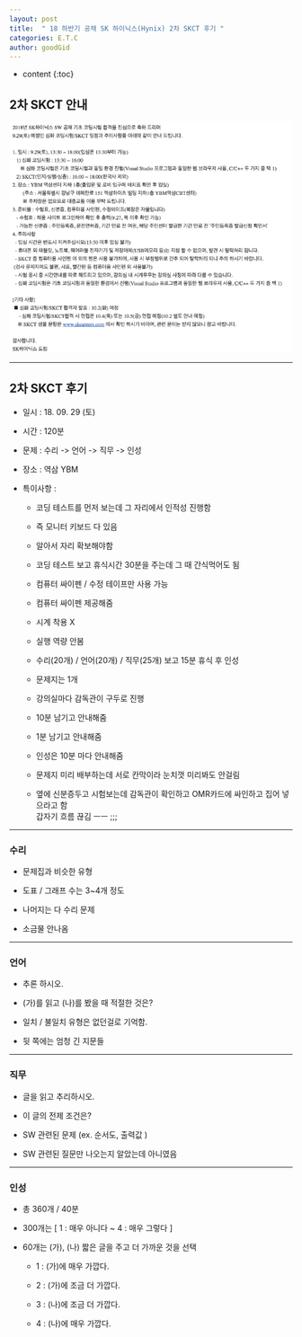 ```yaml
---
layout: post
title:  " 18 하반기 공채 SK 하이닉스(Hynix) 2차 SKCT 후기 "
categories: E.T.C
author: goodGid
---
```

* content
{:toc}

## 2차 SKCT 안내

![](/assets/img/posts/18_Second_Half_SK_Hynix_2st_Coding_Test_1.png)








---


## 2차 SKCT 후기

* 일시 : 18. 09. 29 (토)

* 시간 : 120분

* 문제 : 수리 -> 언어 -> 직무 -> 인성

* 장소 : 역삼 YBM

* 특이사항 :
    
    - 코딩 테스트를 먼저 보는데 그 자리에서 인적성 진행함
    
    - 즉 모니터 키보드 다 있음
    
    - 알아서 자리 확보해야함
    
    - 코딩 테스트 보고 휴식시간 30분을 주는데 그 때 간식먹어도 됨 
    
    - 컴퓨터 싸이펜 / 수정 테이프만 사용 가능
    
    - 컴퓨터 싸이펜 제공해줌 
    
    - 시계 착용 X
    
    - 실행 역량 안봄
    
    - 수리(20개) / 언어(20개) / 직무(25개) 보고 15분 휴식 후 인성
    
    - 문제지는 1개 
    
    - 강의실마다 감독관이 구두로 진행
    
    - 10분 남기고 안내해줌
    
    - 1분 남기고 안내해줌
    
    - 인성은 10분 마다 안내해줌 
    
    - 문제지 미리 배부하는데 서로 칸막이라 눈치껏 미리봐도 안걸림
    
    - 옆에 신분증두고 시험보는데 감독관이 확인하고 OMR카드에 싸인하고 집어 넣으라고 함 <br> 갑자기 흐름 끊김 ㅡㅡ ;;;


---

### 수리

* 문제집과 비슷한 유형

* 도표 / 그래프 수는 3~4개 정도 

* 나머지는 다 수리 문제

* 소금물 안나옴

---

### 언어

* 추론 하시오.

* (가)를 읽고 (나)를 봤을 때 적절한 것은?

* 일치 / 불일치 유형은 없던걸로 기억함.

* 뒷 쪽에는 엄청 긴 지문들 

---

### 직무

* 글을 읽고 추리하시오.

* 이 글의 전제 조건은?

* SW 관련된 문제 (ex. 순서도, 출력값 )

* SW 관련된 질문만 나오는지 알았는데 아니였음


---

### 인성

* 총 360개 / 40분

* 300개는 [ 1 : 매우 아니다 ~ 4 : 매우 그렇다 ]

* 60개는 (가), (나) 짧은 글을 주고 더 가까운 것을 선택 

    - 1 : (가)에 매우 가깝다.
    
    - 2 : (가)에 조금 더 가깝다.
    
    - 3 : (나)에 조금 더 가깝다.
    
    - 4 : (나)에 매우 가깝다.



